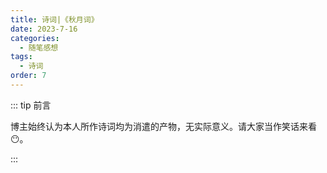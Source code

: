```yaml
---
title: 诗词|《秋月词》
date: 2023-7-16
categories: 
  - 随笔感想
tags: 
  - 诗词
order: 7
---
```


::: tip 前言

 博主始终认为本人所作诗词均为消遣的产物，无实际意义。请大家当作笑话来看😶。

:::

<Poem t="《秋月词》" :p="['人间秋色 八月倾国','夕阳晚霞云际落','一人孤赏敬三酌','盼君晓月莫上楼阁','一城烟雨醉闻歌','','银汉星河 子时流火','暮景枯叶枫香折','一别朝阳思月色','何人琴乐何处流落','一场清风秋瑟瑟']"/>
